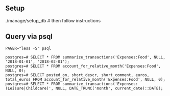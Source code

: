 ## Setup

./manage/setup_db # then follow instructions


## Query via psql

```console
PAGER="less -S" psql

postgres=# SELECT * FROM summarize_transactions('Expenses:Food', NULL, '2018-01-01', '2018-02-01');
postgres=# SELECT * FROM account_for_relative_month('Expenses:Food', NULL, 0);
postgres=# SELECT posted_on, short_descr, short_comment, euros, total_euros FROM account_for_relative_month('Expenses:Food', NULL, 0);
postgres=# SELECT * FROM summarize_transactions('Expenses:(Leisure|Childcare)', NULL, DATE_TRUNC('month', current_date)::DATE);
```
